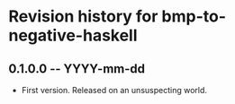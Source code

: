 # Revision history for bmp-to-negative-haskell

## 0.1.0.0 -- YYYY-mm-dd

* First version. Released on an unsuspecting world.
